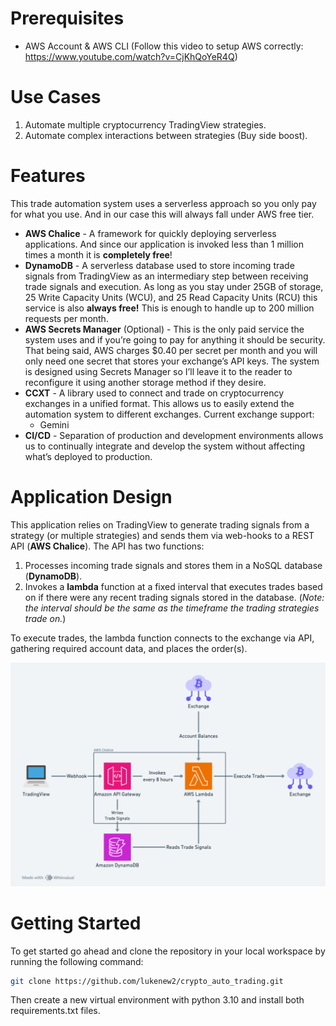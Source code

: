# Prerequisites

- AWS Account & AWS CLI (Follow this video to setup AWS correctly: https://www.youtube.com/watch?v=CjKhQoYeR4Q)

# Use Cases

1. Automate multiple cryptocurrency TradingView strategies.
2. Automate complex interactions between strategies (Buy side boost).

# Features

This trade automation system uses a serverless approach so you only pay for what you use.  And in our case this will always fall under AWS free tier.

- **AWS Chalice** - A framework for quickly deploying serverless applications.  And since our application is invoked less than 1 million times a month it is **completely free**!
- **DynamoDB** - A serverless database used to store incoming trade signals from TradingView as an intermediary step between receiving trade signals and execution.  As long as you stay under 25GB of storage, 25 Write Capacity Units (WCU), and 25 Read Capacity Units (RCU) this service is also **always free!**  This is enough to handle up to 200 million requests per month.
- **AWS Secrets Manager** (Optional) - This is the only paid service the system uses and if you’re going to pay for anything it should be security.  That being said, AWS charges $0.40 per secret per month and you will only need one secret that stores your exchange’s API keys.   The system is designed using Secrets Manager so I’ll leave it to the reader to reconfigure it using another storage method if they desire.
- **CCXT** - A library used to connect and trade on cryptocurrency exchanges in a unified format.  This allows us to easily extend the automation system to different exchanges.  Current exchange support:
    - Gemini
- **CI/CD** - Separation of production and development environments allows us to continually integrate and develop the system without affecting what’s deployed to production.

# Application Design

This application relies on TradingView to generate trading signals from a strategy (or multiple strategies) and sends them via web-hooks to a REST API (**AWS Chalice**).  The API has two functions:

1. Processes incoming trade signals and stores them in a NoSQL database (**DynamoDB**). 
2. Invokes a **lambda** function at a fixed interval that executes trades based on if there were any recent trading signals stored in the database. (*Note: the interval should be the same as the timeframe the trading strategies trade on.*)

To execute trades, the lambda function connects to the exchange via API, gathering required account data, and places the order(s).

![Untitled](img/trade_automation_system.png)

# Getting Started

To get started go ahead and clone the repository in your local workspace by running the following command:

```bash
git clone https://github.com/lukenew2/crypto_auto_trading.git
```

Then create a new virtual environment with python 3.10 and install both requirements.txt files.
